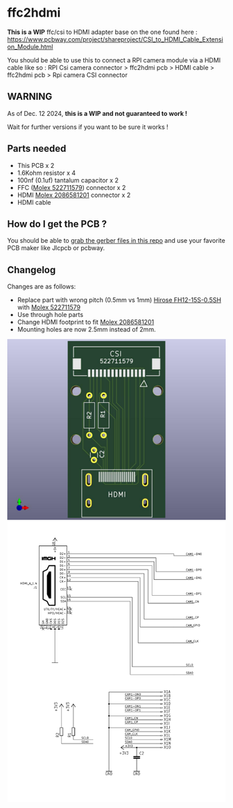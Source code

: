# ffc2hdmi

**This is a WIP** ffc/csi to HDMI adapter base on the one found here : https://www.pcbway.com/project/shareproject/CSI_to_HDMI_Cable_Extension_Module.html  

You should be able to use this to connect a RPI camera module via a HDMI cable like so : RPI Csi camera connector > ffc2hdmi pcb > HDMI cable > ffc2hdmi pcb > Rpi camera CSI connector  

## WARNING

As of Dec. 12 2024, **this is a WIP and not guaranteed to work !**

Wait for further versions if you want to be sure it works !

## Parts needed 

 * This PCB x 2
 * 1.6Kohm resistor x 4
 * 100nf (0.1uf) tantalum capacitor x 2
 * FFC ([Molex 522711579](https://www.molex.com/en-us/products/part-detail/522711579)) connector x 2
 * HDMI [Molex 2086581201](https://www.molex.com/en-us/products/part-detail/2086581003) connector x 2
 * HDMI cable

## How do I get the PCB ?

You should be able to [grab the gerber files in this repo](https://github.com/ABelliqueux/ffc2hdmi/raw/refs/heads/main/ffc2hdmi_fab.zip) and use your favorite PCB maker like Jlcpcb or pcbway.

## Changelog

Changes are as follows:

 * Replace part with wrong pitch (0.5mm vs 1mm) [Hirose FH12-15S-0.5SH](https://www.hirose.com/product/p/CL0586-0523-6-55?lang=en) with [Molex 522711579](https://www.molex.com/en-us/products/part-detail/522711579)
 * Use through hole parts
 * Change HDMI footprint to fit [Molex 2086581201](https://www.molex.com/en-us/products/part-detail/2086581003)
 * Mounting holes are now 2.5mm instead of 2mm.

![PCB preview](https://raw.githubusercontent.com/ABelliqueux/ffc2hdmi/refs/heads/main/ffc2hdmi.jpg)  
![PCB preview](https://raw.githubusercontent.com/ABelliqueux/ffc2hdmi/refs/heads/main/ffc2hdmi_sch.png)

